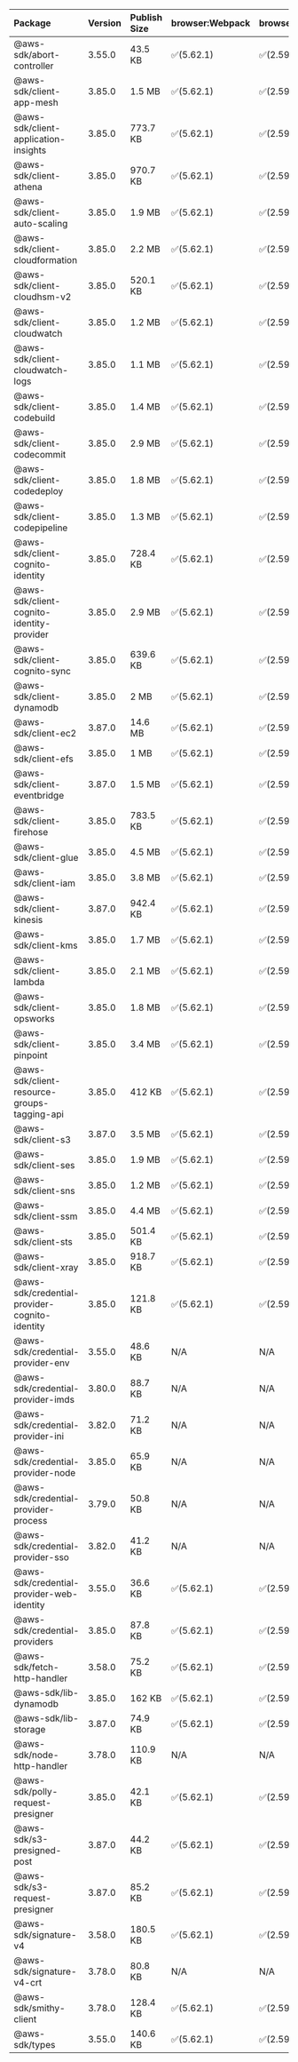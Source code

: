 | Package | Version | Publish Size | browser:Webpack | browser:Rollup | browser:EsBuild |
| :------ | :------ | :----------- | :------ | :----- | :------- |
|@aws-sdk/abort-controller|3.55.0|43.5 KB|✅(5.62.1)|✅(2.59.0)|✅(0.13.12)|
|@aws-sdk/client-app-mesh|3.85.0|1.5 MB|✅(5.62.1)|✅(2.59.0)|✅(0.13.12)|
|@aws-sdk/client-application-insights|3.85.0|773.7 KB|✅(5.62.1)|✅(2.59.0)|✅(0.13.12)|
|@aws-sdk/client-athena|3.85.0|970.7 KB|✅(5.62.1)|✅(2.59.0)|✅(0.13.12)|
|@aws-sdk/client-auto-scaling|3.85.0|1.9 MB|✅(5.62.1)|✅(2.59.0)|✅(0.13.12)|
|@aws-sdk/client-cloudformation|3.85.0|2.2 MB|✅(5.62.1)|✅(2.59.0)|✅(0.13.12)|
|@aws-sdk/client-cloudhsm-v2|3.85.0|520.1 KB|✅(5.62.1)|✅(2.59.0)|✅(0.13.12)|
|@aws-sdk/client-cloudwatch|3.85.0|1.2 MB|✅(5.62.1)|✅(2.59.0)|✅(0.13.12)|
|@aws-sdk/client-cloudwatch-logs|3.85.0|1.1 MB|✅(5.62.1)|✅(2.59.0)|✅(0.13.12)|
|@aws-sdk/client-codebuild|3.85.0|1.4 MB|✅(5.62.1)|✅(2.59.0)|✅(0.13.12)|
|@aws-sdk/client-codecommit|3.85.0|2.9 MB|✅(5.62.1)|✅(2.59.0)|✅(0.13.12)|
|@aws-sdk/client-codedeploy|3.85.0|1.8 MB|✅(5.62.1)|✅(2.59.0)|✅(0.13.12)|
|@aws-sdk/client-codepipeline|3.85.0|1.3 MB|✅(5.62.1)|✅(2.59.0)|✅(0.13.12)|
|@aws-sdk/client-cognito-identity|3.85.0|728.4 KB|✅(5.62.1)|✅(2.59.0)|✅(0.13.12)|
|@aws-sdk/client-cognito-identity-provider|3.85.0|2.9 MB|✅(5.62.1)|✅(2.59.0)|✅(0.13.12)|
|@aws-sdk/client-cognito-sync|3.85.0|639.6 KB|✅(5.62.1)|✅(2.59.0)|✅(0.13.12)|
|@aws-sdk/client-dynamodb|3.85.0|2 MB|✅(5.62.1)|✅(2.59.0)|✅(0.13.12)|
|@aws-sdk/client-ec2|3.87.0|14.6 MB|✅(5.62.1)|✅(2.59.0)|✅(0.13.12)|
|@aws-sdk/client-efs|3.85.0|1 MB|✅(5.62.1)|✅(2.59.0)|✅(0.13.12)|
|@aws-sdk/client-eventbridge|3.87.0|1.5 MB|✅(5.62.1)|✅(2.59.0)|✅(0.13.12)|
|@aws-sdk/client-firehose|3.85.0|783.5 KB|✅(5.62.1)|✅(2.59.0)|✅(0.13.12)|
|@aws-sdk/client-glue|3.85.0|4.5 MB|✅(5.62.1)|✅(2.59.0)|✅(0.13.12)|
|@aws-sdk/client-iam|3.85.0|3.8 MB|✅(5.62.1)|✅(2.59.0)|✅(0.13.12)|
|@aws-sdk/client-kinesis|3.87.0|942.4 KB|✅(5.62.1)|✅(2.59.0)|✅(0.13.12)|
|@aws-sdk/client-kms|3.85.0|1.7 MB|✅(5.62.1)|✅(2.59.0)|✅(0.13.12)|
|@aws-sdk/client-lambda|3.85.0|2.1 MB|✅(5.62.1)|✅(2.59.0)|✅(0.13.12)|
|@aws-sdk/client-opsworks|3.85.0|1.8 MB|✅(5.62.1)|✅(2.59.0)|✅(0.13.12)|
|@aws-sdk/client-pinpoint|3.85.0|3.4 MB|✅(5.62.1)|✅(2.59.0)|✅(0.13.12)|
|@aws-sdk/client-resource-groups-tagging-api|3.85.0|412 KB|✅(5.62.1)|✅(2.59.0)|✅(0.13.12)|
|@aws-sdk/client-s3|3.87.0|3.5 MB|✅(5.62.1)|✅(2.59.0)|✅(0.13.12)|
|@aws-sdk/client-ses|3.85.0|1.9 MB|✅(5.62.1)|✅(2.59.0)|✅(0.13.12)|
|@aws-sdk/client-sns|3.85.0|1.2 MB|✅(5.62.1)|✅(2.59.0)|✅(0.13.12)|
|@aws-sdk/client-ssm|3.85.0|4.4 MB|✅(5.62.1)|✅(2.59.0)|✅(0.13.12)|
|@aws-sdk/client-sts|3.85.0|501.4 KB|✅(5.62.1)|✅(2.59.0)|✅(0.13.12)|
|@aws-sdk/client-xray|3.85.0|918.7 KB|✅(5.62.1)|✅(2.59.0)|✅(0.13.12)|
|@aws-sdk/credential-provider-cognito-identity|3.85.0|121.8 KB|✅(5.62.1)|✅(2.59.0)|✅(0.13.12)|
|@aws-sdk/credential-provider-env|3.55.0|48.6 KB|N/A|N/A|N/A|
|@aws-sdk/credential-provider-imds|3.80.0|88.7 KB|N/A|N/A|N/A|
|@aws-sdk/credential-provider-ini|3.82.0|71.2 KB|N/A|N/A|N/A|
|@aws-sdk/credential-provider-node|3.85.0|65.9 KB|N/A|N/A|N/A|
|@aws-sdk/credential-provider-process|3.79.0|50.8 KB|N/A|N/A|N/A|
|@aws-sdk/credential-provider-sso|3.82.0|41.2 KB|N/A|N/A|N/A|
|@aws-sdk/credential-provider-web-identity|3.55.0|36.6 KB|✅(5.62.1)|✅(2.59.0)|✅(0.13.12)|
|@aws-sdk/credential-providers|3.85.0|87.8 KB|✅(5.62.1)|✅(2.59.0)|✅(0.13.12)|
|@aws-sdk/fetch-http-handler|3.58.0|75.2 KB|✅(5.62.1)|✅(2.59.0)|✅(0.13.12)|
|@aws-sdk/lib-dynamodb|3.85.0|162 KB|✅(5.62.1)|✅(2.59.0)|✅(0.13.12)|
|@aws-sdk/lib-storage|3.87.0|74.9 KB|✅(5.62.1)|✅(2.59.0)|✅(0.13.12)|
|@aws-sdk/node-http-handler|3.78.0|110.9 KB|N/A|N/A|N/A|
|@aws-sdk/polly-request-presigner|3.85.0|42.1 KB|✅(5.62.1)|✅(2.59.0)|✅(0.13.12)|
|@aws-sdk/s3-presigned-post|3.87.0|44.2 KB|✅(5.62.1)|✅(2.59.0)|✅(0.13.12)|
|@aws-sdk/s3-request-presigner|3.87.0|85.2 KB|✅(5.62.1)|✅(2.59.0)|✅(0.13.12)|
|@aws-sdk/signature-v4|3.58.0|180.5 KB|✅(5.62.1)|✅(2.59.0)|✅(0.13.12)|
|@aws-sdk/signature-v4-crt|3.78.0|80.8 KB|N/A|N/A|N/A|
|@aws-sdk/smithy-client|3.78.0|128.4 KB|✅(5.62.1)|✅(2.59.0)|✅(0.13.12)|
|@aws-sdk/types|3.55.0|140.6 KB|✅(5.62.1)|✅(2.59.0)|✅(0.13.12)|
